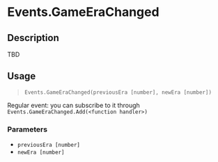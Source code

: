 # Events.GameEraChanged
## Description
TBD

## Usage
> `Events.GameEraChanged(previousEra [number], newEra [number])`

Regular event: you can subscribe to it through `Events.GameEraChanged.Add(<function handler>)`

### Parameters
- `previousEra [number]`
- `newEra [number]`